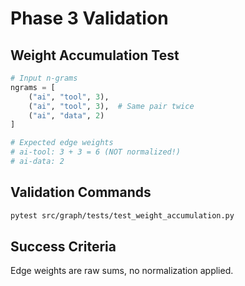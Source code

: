 # Phase 3 Validation

## Weight Accumulation Test

```python
# Input n-grams
ngrams = [
    ("ai", "tool", 3),
    ("ai", "tool", 3),  # Same pair twice
    ("ai", "data", 2)
]

# Expected edge weights
# ai-tool: 3 + 3 = 6 (NOT normalized!)
# ai-data: 2
```

## Validation Commands

```bash
pytest src/graph/tests/test_weight_accumulation.py
```

## Success Criteria

Edge weights are raw sums, no normalization applied.